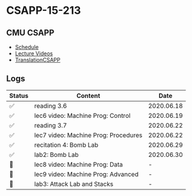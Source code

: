 # CSAPP-15-213

## CMU CSAPP

* [Schedule](http://www.cs.cmu.edu/afs/cs/academic/class/15213-f17/www/schedule.html)
* [Lecture Videos](https://www.bilibili.com/video/BV1gW411x7Bz?from=search&seid=1643468629720944306)
* [TranslationCSAPP](https://github.com/EugeneLiu/translationCSAPP)

## Logs

| Status | Content | Date |
|--| ----- | -------- |
| ✅ | reading 3.6 | 2020.06.18 |
| ✅ |lec6 video: Machine Prog: Control | 2020.06.19 |
| ✅ |reading 3.7 | 2020.06.22 |
| ✅ |lec7 video: Machine Prog: Procedures | 2020.06.22 |
| ✅ |recitation 4: Bomb Lab| 2020.06.29 |
| ✅ |lab2: Bomb Lab | 2020.06.30 |
| 🙈 |lec8 video: Machine Prog: Data | - |
| 🙈 |lec9 video: Machine Prog: Advanced | - |
| 🙈 |lab3: Attack Lab and Stacks | - |
